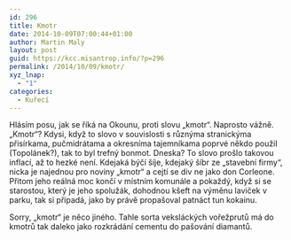 ```yaml
---
id: 296
title: Kmotr
date: 2014-10-09T07:00:44+01:00
author: Martin Maly
layout: post
guid: https://kcc.misantrop.info/?p=296
permalink: /2014/10/09/kmotr/
xyz_lnap:
  - "1"
categories:
  - Kuřecí
---
```

Hlásím posu, jak se říká na Okounu, proti slovu &#8222;kmotr&#8220;. Naprosto vážně. &#8222;Kmotr&#8220;? Kdysi, když to slovo v souvislosti s různýma stranickýma přisírkama, pučmidrátama a okresníma tajemníkama poprvé někdo použil (Topolánek?), tak to byl trefný bonmot. Dneska? To slovo prošlo takovou inflací, až to hezké není. Kdejaká býčí šíje, kdejaký šíbr ze &#8222;stavební firmy&#8220;, nicka je najednou pro noviny &#8222;kmotr&#8220; a cejtí se div ne jako don Corleone. Přitom jeho reálná moc končí v místním komunále a pokaždý, když si se starostou, který je jeho spolužák, dohodnou kšeft na výměnu laviček v parku, tak si připadá, jako by právě propašoval patnáct tun kokainu.

Sorry, &#8222;kmotr&#8220; je něco jiného. Tahle sorta veksláckých vořežprutů má do kmotrů tak daleko jako rozkrádání cementu do pašování diamantů.